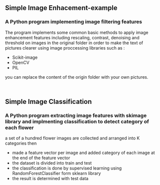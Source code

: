 ## Simple Image Enhacement-example
### A Python program implementing image filtering features

The program implements some common basic methods to apply image enhancement features including rescaling, contrast, denoising and threshold on images in the original folder in order to make the text of pictures clearer using image proccessing libraries such as :
- Scikit-image
- OpenCV
- PIL

you can replace the content of the origin folder with your own pictures. 
<br/>

</br>




## Simple Image Classification
### A Python program extracting image features with skimage library and implmenting classification to detect category of each flower

a set of a hundred flower images are collected and arranged into K categories then 
+ made a feature vector per image and added category of each image at the end of the feature vector
+ the dataset is divided into train and test
+ the classification is done by supervised learning using RandomForestClassifier form sklearn library
+ the result is determined with test data
